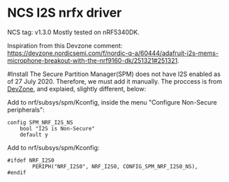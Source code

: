 # NCS I2S nrfx driver
NCS tag: v1.3.0
Mostly tested on nRF5340DK.

Inspiration from this Devzone comment: https://devzone.nordicsemi.com/f/nordic-q-a/60444/adafruit-i2s-mems-microphone-breakout-with-the-nrf9160-dk/251321#251321.


#Install
The Secure Partition Manager(SPM) does not have I2S enabled as of 27 July 2020. Therefore, we must add it manually. The proccess is from [DevZone](https://devzone.nordicsemi.com/f/nordic-q-a/60444/adafruit-i2s-mems-microphone-breakout-with-the-nrf9160-dk/249997#249997), and explaied, slightly different, below: 

Add to nrf/subsys/spm/Kconfig, inside the menu "Configure Non-Secure peripherals":
```
config SPM_NRF_I2S_NS
	bool "I2S is Non-Secure"
	default y
```
Add to nrf/subsys/spm/Kconfig:
```
#ifdef NRF_I2S0
        PERIPH("NRF_I2S0", NRF_I2S0, CONFIG_SPM_NRF_I2S0_NS),
#endif
```
